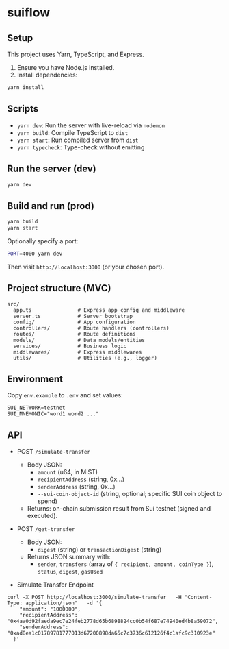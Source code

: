 # suiflow

## Setup

This project uses Yarn, TypeScript, and Express.

1. Ensure you have Node.js installed.
2. Install dependencies:

```bash
yarn install
```

## Scripts

- `yarn dev`: Run the server with live-reload via `nodemon`
- `yarn build`: Compile TypeScript to `dist`
- `yarn start`: Run compiled server from `dist`
- `yarn typecheck`: Type-check without emitting

## Run the server (dev)

```bash
yarn dev
```

## Build and run (prod)

```bash
yarn build
yarn start
```

Optionally specify a port:

```bash
PORT=4000 yarn dev
```

Then visit `http://localhost:3000` (or your chosen port).

## Project structure (MVC)

```
src/
  app.ts               # Express app config and middleware
  server.ts            # Server bootstrap
  config/              # App configuration
  controllers/         # Route handlers (controllers)
  routes/              # Route definitions
  models/              # Data models/entities
  services/            # Business logic
  middlewares/         # Express middlewares
  utils/               # Utilities (e.g., logger)
```

## Environment

Copy `env.example` to `.env` and set values:

```
SUI_NETWORK=testnet
SUI_MNEMONIC="word1 word2 ..."
```

## API

- POST `/simulate-transfer`
  - Body JSON:
    - `amount` (u64, in MIST)
    - `recipientAddress` (string, 0x...)
    - `senderAddress` (string, 0x...)
    - `--sui-coin-object-id` (string, optional; specific SUI coin object to spend)
  - Returns: on-chain submission result from Sui testnet (signed and executed).


- POST `/get-transfer`
  - Body JSON:
    - `digest` (string) or `transactionDigest` (string)
  - Returns JSON summary with:
    - `sender`, `transfers` (array of `{ recipient, amount, coinType }`), `status`, `digest`, `gasUsed`



- Simulate Transfer Endpoint


```
curl -X POST http://localhost:3000/simulate-transfer   -H "Content-Type: application/json"   -d '{
    "amount": "1000000",
    "recipientAddress": "0x4aa0d92faeda9ec7e24feb2778d65b6898824cc0b54f687e74940ed4b8a59072",
    "senderAddress": "0xad8ea1c01789781777013d67200898da65c7c3736c612126f4c1afc9c310923e"
  }'
```